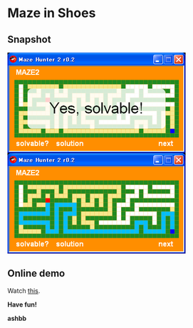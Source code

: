 Maze in Shoes
=============

Snapshot
--------

![snapshot-maze-in-shoes.png](http://github.com/gautamrege/RPCFN5solutions/raw/master/ashbb/snapshot-maze-in-shoes.png)


Online demo
-----------

Watch [this](http://www.rin-shun.com/shoes/shoes_maze_hunter2_r0.2.swf.html).

<b>Have fun!

ashbb</b>